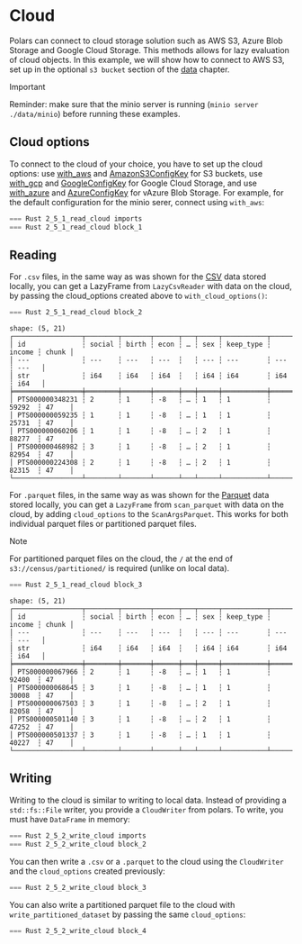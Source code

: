 # Cloud

Polars can connect to cloud storage solution such as AWS S3, Azure Blob Storage and Google Cloud Storage. This methods allows for lazy evaluation of cloud objects. In this example, we will show how to connect to AWS S3, set up in the optional `s3 bucket` section of the [data](../1_start/3_data.md#s3-bucket-optional) chapter. 

> [!IMPORTANT]  
> Reminder: make sure that the minio server is running (`minio server ./data/minio`) before running these examples.

## Cloud options

To connect to the cloud of your choice, you have to set up the cloud options: use [with_aws](https://docs.rs/polars-io/latest/polars_io/cloud/options/struct.CloudOptions.html#method.with_aws) and [AmazonS3ConfigKey](https://docs.rs/polars-io/latest/polars_io/cloud/options/enum.AmazonS3ConfigKey.html) for S3 buckets, use [with_gcp](https://docs.rs/polars-io/latest/polars_io/cloud/options/struct.CloudOptions.html#method.with_gcp) and [GoogleConfigKey](https://docs.rs/polars-io/latest/polars_io/cloud/options/enum.GoogleConfigKey.html) for Google Cloud Storage, and use [with_azure](https://docs.rs/polars-io/latest/polars_io/cloud/options/struct.CloudOptions.html#method.with_azure) and [AzureConfigKey](https://docs.rs/polars-io/latest/polars_io/cloud/options/enum.AzureConfigKey.html) for vAzure Blob Storage. For example, for the default configuration for the minio serer, connect using `with_aws`: 

```rust
=== Rust 2_5_1_read_cloud imports
=== Rust 2_5_1_read_cloud block_1
```

## Reading

For `.csv` files, in the same way as was shown for the [CSV](2_csv.md) data stored locally, you can get a LazyFrame from `LazyCsvReader` with data on the cloud, by passing the cloud_options created above to `with_cloud_options()`:

```rust
=== Rust 2_5_1_read_cloud block_2
```

```
shape: (5, 21)
┌─────────────────┬────────┬───────┬──────┬───┬─────┬───────────┬────────┬───────┐
│ id              ┆ social ┆ birth ┆ econ ┆ … ┆ sex ┆ keep_type ┆ income ┆ chunk │
│ ---             ┆ ---    ┆ ---   ┆ ---  ┆   ┆ --- ┆ ---       ┆ ---    ┆ ---   │
│ str             ┆ i64    ┆ i64   ┆ i64  ┆   ┆ i64 ┆ i64       ┆ i64    ┆ i64   │
╞═════════════════╪════════╪═══════╪══════╪═══╪═════╪═══════════╪════════╪═══════╡
│ PTS000000348231 ┆ 2      ┆ 1     ┆ -8   ┆ … ┆ 1   ┆ 1         ┆ 59292  ┆ 47    │
│ PTS000000059235 ┆ 1      ┆ 1     ┆ -8   ┆ … ┆ 1   ┆ 1         ┆ 25731  ┆ 47    │
│ PTS000000060206 ┆ 1      ┆ 1     ┆ -8   ┆ … ┆ 2   ┆ 1         ┆ 88277  ┆ 47    │
│ PTS000000468982 ┆ 3      ┆ 1     ┆ -8   ┆ … ┆ 2   ┆ 1         ┆ 82954  ┆ 47    │
│ PTS000000224308 ┆ 2      ┆ 1     ┆ -8   ┆ … ┆ 2   ┆ 1         ┆ 82315  ┆ 47    │
└─────────────────┴────────┴───────┴──────┴───┴─────┴───────────┴────────┴───────┘
```

For `.parquet` files, in the same way as was shown for the [Parquet](3_parquet.md) data stored locally, you can get a `LazyFrame` from `scan_parquet` with data on the cloud, by adding `cloud_options` to the `ScanArgsParquet`. This works for both individual parquet files or partitioned parquet files. 

> [!NOTE]
> For partitioned parquet files on the cloud, the `/` at the end of `s3://census/partitioned/` is required (unlike on local data).

```rust
=== Rust 2_5_1_read_cloud block_3
```

```
shape: (5, 21)
┌─────────────────┬────────┬───────┬──────┬───┬─────┬───────────┬────────┬───────┐
│ id              ┆ social ┆ birth ┆ econ ┆ … ┆ sex ┆ keep_type ┆ income ┆ chunk │
│ ---             ┆ ---    ┆ ---   ┆ ---  ┆   ┆ --- ┆ ---       ┆ ---    ┆ ---   │
│ str             ┆ i64    ┆ i64   ┆ i64  ┆   ┆ i64 ┆ i64       ┆ i64    ┆ i64   │
╞═════════════════╪════════╪═══════╪══════╪═══╪═════╪═══════════╪════════╪═══════╡
│ PTS000000067966 ┆ 2      ┆ 1     ┆ -8   ┆ … ┆ 1   ┆ 1         ┆ 92400  ┆ 47    │
│ PTS000000068645 ┆ 3      ┆ 1     ┆ -8   ┆ … ┆ 1   ┆ 1         ┆ 30008  ┆ 47    │
│ PTS000000067503 ┆ 3      ┆ 1     ┆ -8   ┆ … ┆ 2   ┆ 1         ┆ 82058  ┆ 47    │
│ PTS000000501140 ┆ 3      ┆ 1     ┆ -8   ┆ … ┆ 2   ┆ 1         ┆ 47252  ┆ 47    │
│ PTS000000501337 ┆ 3      ┆ 1     ┆ -8   ┆ … ┆ 1   ┆ 1         ┆ 40227  ┆ 47    │
└─────────────────┴────────┴───────┴──────┴───┴─────┴───────────┴────────┴───────┘
```

## Writing

Writing to the cloud is similar to writing to local data. Instead of providing a `std::fs::File` writer, you provide a `CloudWriter` from polars. To write, you must have `DataFrame` in memory:

```rust
=== Rust 2_5_2_write_cloud imports
=== Rust 2_5_2_write_cloud block_2
```

You can then write a `.csv` or a `.parquet` to the cloud using the `CloudWriter` and the `cloud_options` created previously:

```rust
=== Rust 2_5_2_write_cloud block_3
```

You can also write a partitioned parquet file to the cloud with `write_partitioned_dataset` by passing the same `cloud_options`:

```rust
=== Rust 2_5_2_write_cloud block_4
```